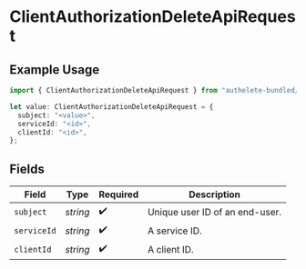 # ClientAuthorizationDeleteApiRequest

## Example Usage

```typescript
import { ClientAuthorizationDeleteApiRequest } from "authelete-bundled/models/operations";

let value: ClientAuthorizationDeleteApiRequest = {
  subject: "<value>",
  serviceId: "<id>",
  clientId: "<id>",
};
```

## Fields

| Field                           | Type                            | Required                        | Description                     |
| ------------------------------- | ------------------------------- | ------------------------------- | ------------------------------- |
| `subject`                       | *string*                        | :heavy_check_mark:              | Unique user ID of an end-user.<br/> |
| `serviceId`                     | *string*                        | :heavy_check_mark:              | A service ID.                   |
| `clientId`                      | *string*                        | :heavy_check_mark:              | A client ID.<br/>               |